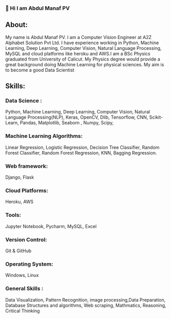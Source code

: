 ###  👋 Hi I am Abdul Manaf PV

## About:
My name is Abdul Manaf PV. I am a Computer Vision Engineer at A2Z Alphabet Solution Pvt Ltd. I have experience working in Python, Machine Learning, Deep Learning, Computer Vision, Natural Language Processing, MySQL and cloud platforms like heroku and AWS.I am a BSc Physics graduated from University of Calicut. My Physics degree would provide a great background doing Machine Learning for physical sciences. My aim is to become a good Data Scientist

## Skills:

###  Data Science : 
Python, Machine Learning, Deep Learning, Computer Vision, Natural Language Processing(NLP), Keras, OpenCV, Dlib, Tensorflow, CNN, Scikit-Learn, Pandas, Matplotlib, Seaborn , Numpy, Scipy,

###  Machine Learning Algorithms:

Linear Regression, Logistic Regression, Decision Tree Classifier, Random Forest Classifier, Random Forest Regression, KNN, Bagging Regression.

###  Web framework:
Django, Flask

###  Cloud Platforms:
 Heroku, AWS
 
 ###  Tools:
 Jupyter Notebook, Pycharm, MySQL, Excel
 
 ### Version Control:
 Git & GitHub

###  Operating System:
Windows, Linux

### General Skills :

Data Visualization, Pattern Recognition, image processing,Data Preparation, Database Structures
and algorithms, Web scraping, Mathmatics, Reasoning, Critical Thinking



<!--
**abdulmanafpv/abdulmanafpv** is a ✨ _special_ ✨ repository because its `README.md` (this file) appears on your GitHub profile.

Here are some ideas to get you started:

- 🔭 I’m currently working on ...
- 🌱 I’m currently learning ...
- 👯 I’m looking to collaborate on ...
- 🤔 I’m looking for help with ...
- 💬 Ask me about ...
- 📫 How to reach me: ...
- 😄 Pronouns: ...
- ⚡ Fun fact: ...
-->

